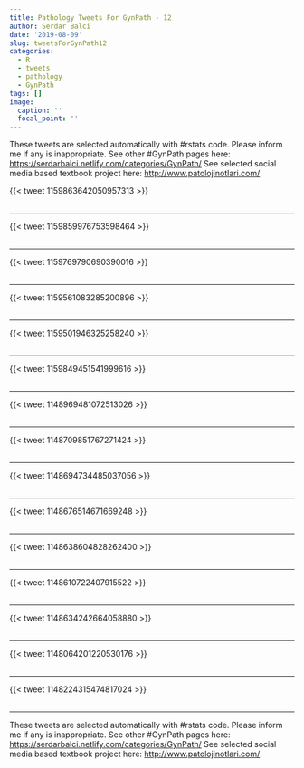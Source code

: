 ```yaml
---
title: Pathology Tweets For GynPath - 12
author: Serdar Balci
date: '2019-08-09'
slug: tweetsForGynPath12
categories:
  - R
  - tweets
  - pathology
  - GynPath
tags: []
image:
  caption: ''
  focal_point: ''
---
```



These tweets are selected automatically with #rstats code. Please inform me if any is inappropriate.
See other #GynPath pages here: https://serdarbalci.netlify.com/categories/GynPath/ 
See selected social media based textbook project here: http://www.patolojinotlari.com/

{{< tweet 1159863642050957313 >}}
<br>
<br>
<hr>
{{< tweet 1159859976753598464 >}}
<br>
<br>
<hr>
{{< tweet 1159769790690390016 >}}
<br>
<br>
<hr>
{{< tweet 1159561083285200896 >}}
<br>
<br>
<hr>
{{< tweet 1159501946325258240 >}}
<br>
<br>
<hr>
{{< tweet 1159849451541999616 >}}
<br>
<br>
<hr>
{{< tweet 1148969481072513026 >}}
<br>
<br>
<hr>
{{< tweet 1148709851767271424 >}}
<br>
<br>
<hr>
{{< tweet 1148694734485037056 >}}
<br>
<br>
<hr>
{{< tweet 1148676514671669248 >}}
<br>
<br>
<hr>
{{< tweet 1148638604828262400 >}}
<br>
<br>
<hr>
{{< tweet 1148610722407915522 >}}
<br>
<br>
<hr>
{{< tweet 1148634242664058880 >}}
<br>
<br>
<hr>
{{< tweet 1148064201220530176 >}}
<br>
<br>
<hr>
{{< tweet 1148224315474817024 >}}
<br>
<br>
<hr>


These tweets are selected automatically with #rstats code. Please inform me if any is inappropriate.
See other #GynPath pages here: https://serdarbalci.netlify.com/categories/GynPath/ 
See selected social media based textbook project here: http://www.patolojinotlari.com/
